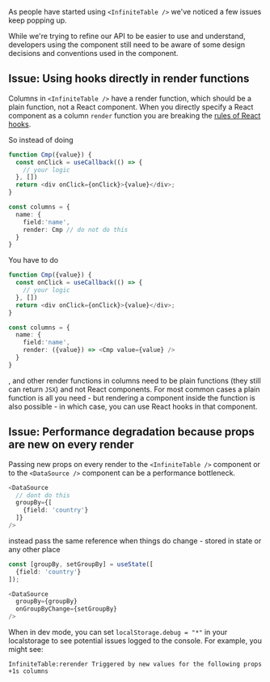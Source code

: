 As people have started using `<InfiniteTable />` we've noticed a few issues keep popping up.

While we're trying to refine our API to be easier to use and understand, developers using the component still need to be aware of some design decisions and conventions used in the component.

## Issue: Using hooks directly in render functions

Columns in `<InfiniteTable />` have a <PropLink name="columns.render">render</PropLink> function, which should be a plain function, not a React component. When you directly specify a React component as a column `render` function you are breaking the [rules of React hooks](https://reactjs.org/docs/hooks-rules.html#only-call-hooks-from-react-functions).

So instead of doing


```ts  {11}
function Cmp({value}) {
  const onClick = useCallback(() => {
    // your logic
  }, [])
  return <div onClick={onClick}>{value}</div>;
}

const columns = {
  name: {
    field:'name',
    render: Cmp // do not do this
  }
}
```

You have to do


```ts  {11}
function Cmp({value}) {
  const onClick = useCallback(() => {
    // your logic
  }, [])
  return <div onClick={onClick}>{value}</div>;
}

const columns = {
  name: {
    field:'name',
    render: ({value}) => <Cmp value={value} />
  }
}
```

<PropLink name="columns.render" />, <PropLink name="columns.renderValue" /> and other render functions in columns need to be plain functions (they still can return `JSX`) and not React components. For most common cases a plain function is all you need - but rendering a component inside the function is also possible - in which case, you can use React hooks in that component.


## Issue: Performance degradation because props are new on every render

Passing new props on every render to the `<InfiniteTable />` component or to the `<DataSource />` component can be a performance bottleneck.

```ts
<DataSource
  // dont do this
  groupBy={[
    {field: 'country'}
  ]}
/>

```

instead pass the same reference when things do change - stored in state or any other place

```ts
const [groupBy, setGroupBy] = useState([
  {field: 'country'}
]);

<DataSource
  groupBy={groupBy}
  onGroupByChange={setGroupBy}
/>

```

<Note>

When in dev mode, you can set `localStorage.debug = "*"` in your localstorage to see potential issues logged to the console. For example, you might see:

`InfiniteTable:rerender Triggered by new values for the following props +1s columns`

</Note>
